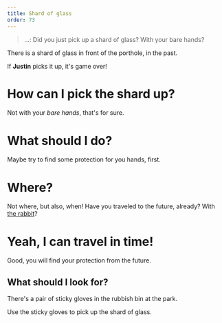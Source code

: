 ```yaml
---
title: Shard of glass
order: 73
---
```


> ...: Did you just pick up a shard of glass? With your bare hands?

There is a shard of glass in front of the porthole, in the past.

If **Justin** picks it up, it's game over!

# How can I pick the shard up?
Not with your _bare hands_, that's for sure.

# What should I do?
Maybe try to find some protection for you hands, first.

# Where?
Not where, but also, when! Have you traveled to the future, already? With [the rabbit](/act-1/justin/catch-rabbit/index.md)?

# Yeah, I can travel in time!
Good, you will find your protection from the future.

## What should I look for?
There's a pair of sticky gloves in the rubbish bin at the park.

Use the sticky gloves to pick up the shard of glass.

